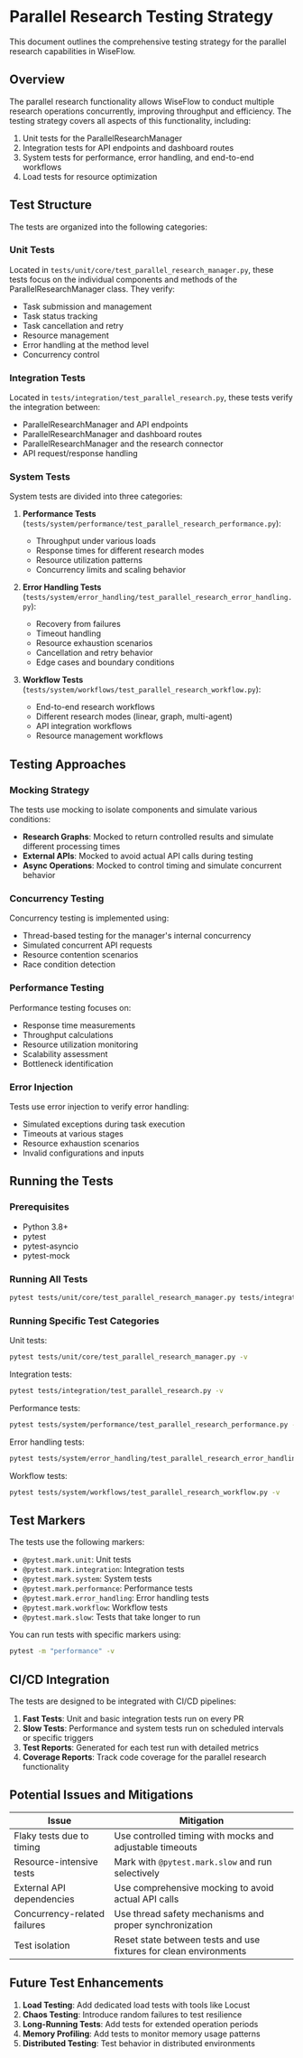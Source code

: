 # Parallel Research Testing Strategy

This document outlines the comprehensive testing strategy for the parallel research capabilities in WiseFlow.

## Overview

The parallel research functionality allows WiseFlow to conduct multiple research operations concurrently, improving throughput and efficiency. The testing strategy covers all aspects of this functionality, including:

1. Unit tests for the ParallelResearchManager
2. Integration tests for API endpoints and dashboard routes
3. System tests for performance, error handling, and end-to-end workflows
4. Load tests for resource optimization

## Test Structure

The tests are organized into the following categories:

### Unit Tests

Located in `tests/unit/core/test_parallel_research_manager.py`, these tests focus on the individual components and methods of the ParallelResearchManager class. They verify:

- Task submission and management
- Task status tracking
- Task cancellation and retry
- Resource management
- Error handling at the method level
- Concurrency control

### Integration Tests

Located in `tests/integration/test_parallel_research.py`, these tests verify the integration between:

- ParallelResearchManager and API endpoints
- ParallelResearchManager and dashboard routes
- ParallelResearchManager and the research connector
- API request/response handling

### System Tests

System tests are divided into three categories:

1. **Performance Tests** (`tests/system/performance/test_parallel_research_performance.py`):
   - Throughput under various loads
   - Response times for different research modes
   - Resource utilization patterns
   - Concurrency limits and scaling behavior

2. **Error Handling Tests** (`tests/system/error_handling/test_parallel_research_error_handling.py`):
   - Recovery from failures
   - Timeout handling
   - Resource exhaustion scenarios
   - Cancellation and retry behavior
   - Edge cases and boundary conditions

3. **Workflow Tests** (`tests/system/workflows/test_parallel_research_workflow.py`):
   - End-to-end research workflows
   - Different research modes (linear, graph, multi-agent)
   - API integration workflows
   - Resource management workflows

## Testing Approaches

### Mocking Strategy

The tests use mocking to isolate components and simulate various conditions:

- **Research Graphs**: Mocked to return controlled results and simulate different processing times
- **External APIs**: Mocked to avoid actual API calls during testing
- **Async Operations**: Mocked to control timing and simulate concurrent behavior

### Concurrency Testing

Concurrency testing is implemented using:

- Thread-based testing for the manager's internal concurrency
- Simulated concurrent API requests
- Resource contention scenarios
- Race condition detection

### Performance Testing

Performance testing focuses on:

- Response time measurements
- Throughput calculations
- Resource utilization monitoring
- Scalability assessment
- Bottleneck identification

### Error Injection

Tests use error injection to verify error handling:

- Simulated exceptions during task execution
- Timeouts at various stages
- Resource exhaustion scenarios
- Invalid configurations and inputs

## Running the Tests

### Prerequisites

- Python 3.8+
- pytest
- pytest-asyncio
- pytest-mock

### Running All Tests

```bash
pytest tests/unit/core/test_parallel_research_manager.py tests/integration/test_parallel_research.py tests/system/performance/test_parallel_research_performance.py tests/system/error_handling/test_parallel_research_error_handling.py tests/system/workflows/test_parallel_research_workflow.py -v
```

### Running Specific Test Categories

Unit tests:
```bash
pytest tests/unit/core/test_parallel_research_manager.py -v
```

Integration tests:
```bash
pytest tests/integration/test_parallel_research.py -v
```

Performance tests:
```bash
pytest tests/system/performance/test_parallel_research_performance.py -v
```

Error handling tests:
```bash
pytest tests/system/error_handling/test_parallel_research_error_handling.py -v
```

Workflow tests:
```bash
pytest tests/system/workflows/test_parallel_research_workflow.py -v
```

## Test Markers

The tests use the following markers:

- `@pytest.mark.unit`: Unit tests
- `@pytest.mark.integration`: Integration tests
- `@pytest.mark.system`: System tests
- `@pytest.mark.performance`: Performance tests
- `@pytest.mark.error_handling`: Error handling tests
- `@pytest.mark.workflow`: Workflow tests
- `@pytest.mark.slow`: Tests that take longer to run

You can run tests with specific markers using:

```bash
pytest -m "performance" -v
```

## CI/CD Integration

The tests are designed to be integrated with CI/CD pipelines:

1. **Fast Tests**: Unit and basic integration tests run on every PR
2. **Slow Tests**: Performance and system tests run on scheduled intervals or specific triggers
3. **Test Reports**: Generated for each test run with detailed metrics
4. **Coverage Reports**: Track code coverage for the parallel research functionality

## Potential Issues and Mitigations

| Issue | Mitigation |
|-------|------------|
| Flaky tests due to timing | Use controlled timing with mocks and adjustable timeouts |
| Resource-intensive tests | Mark with `@pytest.mark.slow` and run selectively |
| External API dependencies | Use comprehensive mocking to avoid actual API calls |
| Concurrency-related failures | Use thread safety mechanisms and proper synchronization |
| Test isolation | Reset state between tests and use fixtures for clean environments |

## Future Test Enhancements

1. **Load Testing**: Add dedicated load tests with tools like Locust
2. **Chaos Testing**: Introduce random failures to test resilience
3. **Long-Running Tests**: Add tests for extended operation periods
4. **Memory Profiling**: Add tests to monitor memory usage patterns
5. **Distributed Testing**: Test behavior in distributed environments

